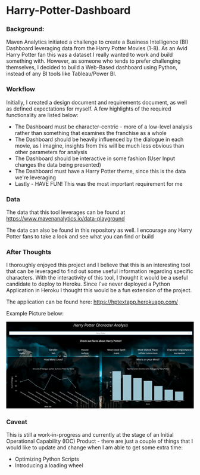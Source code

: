 # Harry-Potter-Dashboard

### **Background:** 

Maven Analytics initiated a challenge to create a Business Intelligence (BI) Dashboard leveraging data from the Harry Potter Movies (1-8). As an Avid Harry Potter fan this was a dataset I really wanted to work and build something with. However, as someone who tends to prefer challenging themselves, I decided to build a Web-Based dashboard using Python, instead of any BI tools like Tableau/Power BI.

### **Workflow**

Initially, I created a design document and requirements document, as well as defined expectations for myself. A few highlights of the required functionality are listed below:
* The Dashboard must be character-centric - more of a low-level analysis rather than something that examines the franchise as a whole
* The Dashboard should be heavily influenced by the dialogue in each movie, as I imagine, insights from this will be much less obvious than other parameters for analysis
* The Dashboard should be interactive in some fashion (User Input changes the data being presented)
* The Dashboard must have a Harry Potter theme, since this is the data we're leveraging
* Lastly - HAVE FUN! This was the most important requirement for me

### **Data** 

The data that this tool leverages can be found at https://www.mavenanalytics.io/data-playground

The data can also be found in this repository as well. I encourage any Harry Potter fans to take a look and see what you can find or build

### **After Thoughts** 

I thoroughly enjoyed this project and I believe that this is an interesting tool that can be leveraged to find out some useful information regarding specific characters. With the interactivity of this tool, I thought it would be a useful candidate to deploy to Heroku. Since I've never deployed a Python Application in Heroku I thought this would be a fun extension of the project.

The application can be found here: https://hptextapp.herokuapp.com/

Example Picture below:

![alt text](https://github.com/WillieJJR/hpApplication/blob/master/Screenshot%202022-01-29%20160446.png)

### **Caveat**

This is still a work-in-progress and currently at the stage of an Initial Operational Capability (IOC) Product - there are just a couple of things that I would like to update and change when I am able to get some extra time:
* Optimizing Python Scripts
* Introducing a loading wheel



